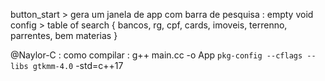 

button_start > gera um janela de app com barra de pesquisa : empty void 
config > table of search {
bancos, 
rg,
cpf,
cards,
imoveis,
terrenno,
parrentes,
bem materias
}

@Naylor-C : como compilar : g++ main.cc -o App `pkg-config --cflags --libs gtkmm-4.0` -std=c++17
